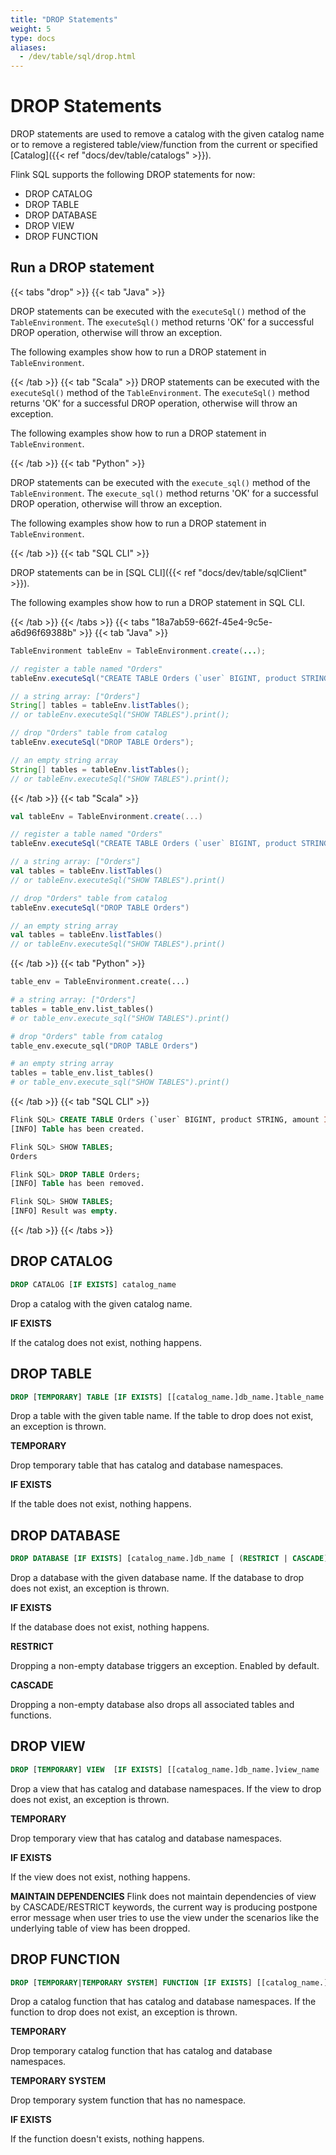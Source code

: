 ```yaml
---
title: "DROP Statements"
weight: 5
type: docs
aliases:
  - /dev/table/sql/drop.html
---
```

<!--
Licensed to the Apache Software Foundation (ASF) under one
or more contributor license agreements.  See the NOTICE file
distributed with this work for additional information
regarding copyright ownership.  The ASF licenses this file
to you under the Apache License, Version 2.0 (the
"License"); you may not use this file except in compliance
with the License.  You may obtain a copy of the License at

  http://www.apache.org/licenses/LICENSE-2.0

Unless required by applicable law or agreed to in writing,
software distributed under the License is distributed on an
"AS IS" BASIS, WITHOUT WARRANTIES OR CONDITIONS OF ANY
KIND, either express or implied.  See the License for the
specific language governing permissions and limitations
under the License.
-->

# DROP Statements

DROP statements are used to remove a catalog with the given catalog name or to remove a registered table/view/function from the current or specified [Catalog]({{< ref "docs/dev/table/catalogs" >}}).

Flink SQL supports the following DROP statements for now:

- DROP CATALOG
- DROP TABLE
- DROP DATABASE
- DROP VIEW
- DROP FUNCTION

## Run a DROP statement

{{< tabs "drop" >}}
{{< tab "Java" >}}

DROP statements can be executed with the `executeSql()` method of the `TableEnvironment`. The `executeSql()` method returns 'OK' for a successful DROP operation, otherwise will throw an exception.

The following examples show how to run a DROP statement in `TableEnvironment`.

{{< /tab >}}
{{< tab "Scala" >}}
DROP statements can be executed with the `executeSql()` method of the `TableEnvironment`. The `executeSql()` method returns 'OK' for a successful DROP operation, otherwise will throw an exception.

The following examples show how to run a DROP statement in `TableEnvironment`.

{{< /tab >}}
{{< tab "Python" >}}

DROP statements can be executed with the `execute_sql()` method of the `TableEnvironment`. The `execute_sql()` method returns 'OK' for a successful DROP operation, otherwise will throw an exception.

The following examples show how to run a DROP statement in `TableEnvironment`.

{{< /tab >}}
{{< tab "SQL CLI" >}}

DROP statements can be in [SQL CLI]({{< ref "docs/dev/table/sqlClient" >}}).

The following examples show how to run a DROP statement in SQL CLI.

{{< /tab >}}
{{< /tabs >}}
{{< tabs "18a7ab59-662f-45e4-9c5e-a6d96f69388b" >}}
{{< tab "Java" >}}
```java
TableEnvironment tableEnv = TableEnvironment.create(...);

// register a table named "Orders"
tableEnv.executeSql("CREATE TABLE Orders (`user` BIGINT, product STRING, amount INT) WITH (...)");

// a string array: ["Orders"]
String[] tables = tableEnv.listTables();
// or tableEnv.executeSql("SHOW TABLES").print();

// drop "Orders" table from catalog
tableEnv.executeSql("DROP TABLE Orders");

// an empty string array
String[] tables = tableEnv.listTables();
// or tableEnv.executeSql("SHOW TABLES").print();
```
{{< /tab >}}
{{< tab "Scala" >}}
```scala
val tableEnv = TableEnvironment.create(...)

// register a table named "Orders"
tableEnv.executeSql("CREATE TABLE Orders (`user` BIGINT, product STRING, amount INT) WITH (...)")

// a string array: ["Orders"]
val tables = tableEnv.listTables()
// or tableEnv.executeSql("SHOW TABLES").print()

// drop "Orders" table from catalog
tableEnv.executeSql("DROP TABLE Orders")

// an empty string array
val tables = tableEnv.listTables()
// or tableEnv.executeSql("SHOW TABLES").print()
```
{{< /tab >}}
{{< tab "Python" >}}
```python
table_env = TableEnvironment.create(...)

# a string array: ["Orders"]
tables = table_env.list_tables()
# or table_env.execute_sql("SHOW TABLES").print()

# drop "Orders" table from catalog
table_env.execute_sql("DROP TABLE Orders")

# an empty string array
tables = table_env.list_tables()
# or table_env.execute_sql("SHOW TABLES").print()
```
{{< /tab >}}
{{< tab "SQL CLI" >}}
```sql
Flink SQL> CREATE TABLE Orders (`user` BIGINT, product STRING, amount INT) WITH (...);
[INFO] Table has been created.

Flink SQL> SHOW TABLES;
Orders

Flink SQL> DROP TABLE Orders;
[INFO] Table has been removed.

Flink SQL> SHOW TABLES;
[INFO] Result was empty.
```
{{< /tab >}}
{{< /tabs >}}

## DROP CATALOG

```sql
DROP CATALOG [IF EXISTS] catalog_name
```

Drop a catalog with the given catalog name.

**IF EXISTS**

If the catalog does not exist, nothing happens.

## DROP TABLE

```sql
DROP [TEMPORARY] TABLE [IF EXISTS] [[catalog_name.]db_name.]table_name
```

Drop a table with the given table name. If the table to drop does not exist, an exception is thrown.

**TEMPORARY**

Drop temporary table that has catalog and database namespaces.

**IF EXISTS**

If the table does not exist, nothing happens.

## DROP DATABASE

```sql
DROP DATABASE [IF EXISTS] [catalog_name.]db_name [ (RESTRICT | CASCADE) ]
```

Drop a database with the given database name. If the database to drop does not exist, an exception is thrown.

**IF EXISTS**

If the database does not exist, nothing happens.

**RESTRICT**

Dropping a non-empty database triggers an exception. Enabled by default.

**CASCADE**

Dropping a non-empty database also drops all associated tables and functions.

## DROP VIEW

```sql
DROP [TEMPORARY] VIEW  [IF EXISTS] [[catalog_name.]db_name.]view_name
```

Drop a view that has catalog and database namespaces. If the view to drop does not exist, an exception is thrown.

**TEMPORARY**

Drop temporary view that has catalog and database namespaces.

**IF EXISTS**

If the view does not exist, nothing happens.

**MAINTAIN DEPENDENCIES**
Flink does not maintain dependencies of view by CASCADE/RESTRICT keywords, the current way is producing postpone error message when user tries to use the view under the scenarios like the underlying table of view has been dropped.

## DROP FUNCTION

```sql
DROP [TEMPORARY|TEMPORARY SYSTEM] FUNCTION [IF EXISTS] [[catalog_name.]db_name.]function_name;
```

Drop a catalog function that has catalog and database namespaces. If the function to drop does not exist, an exception is thrown.

**TEMPORARY**

Drop temporary catalog function that has catalog and database namespaces.

**TEMPORARY SYSTEM**

Drop temporary system function that has no namespace.

**IF EXISTS**

If the function doesn't exists, nothing happens.

